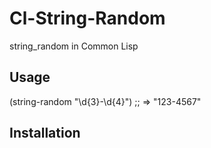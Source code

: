 # Cl-String-Random

string_random in Common Lisp

## Usage

(string-random "\\d{3}-\\d{4}") ;; => "123-4567"

## Installation
